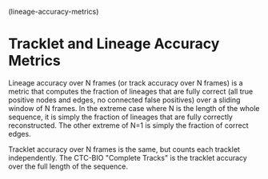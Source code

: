 (lineage-accuracy-metrics)
# Tracklet and Lineage Accuracy Metrics

Lineage accuracy over N frames (or track accuracy over N frames) is a metric that computes the fraction of lineages that are fully correct (all true positive nodes and edges, no connected false positives) over a sliding window of N frames. In the extreme case where N is the length of the whole sequence, it is simply the fraction of lineages that are fully correctly reconstructed. The other extreme of N=1 is simply the fraction of correct edges.

Tracklet accuracy over N frames is the same, but counts each tracklet independently. The CTC-BIO "Complete Tracks" is the tracklet accuracy over the full length of the sequence.

